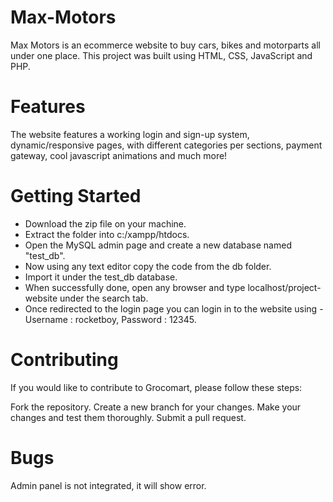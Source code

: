# Max-Motors
Max Motors is an ecommerce website to buy cars, bikes and motorparts all under one place. This project was built using HTML, CSS, JavaScript and PHP.
# Features
The website features a working login and sign-up system, dynamic/responsive pages, with different categories per sections, payment gateway, cool javascript animations and much more!
# Getting Started
- Download the zip file on your machine.
- Extract the folder into c:/xampp/htdocs.
- Open the MySQL admin page and create a new database named "test_db".
- Now using any text editor copy the code from the db folder.
- Import it under the test_db database.
- When successfully done, open any browser and type localhost/project-website under the search tab.
- Once redirected to the login page you can login in to the website using - Username : rocketboy, Password : 12345.
# Contributing
If you would like to contribute to Grocomart, please follow these steps:

Fork the repository. Create a new branch for your changes. Make your changes and test them thoroughly. Submit a pull request.
# Bugs
Admin panel is not integrated, it will show error.
  
